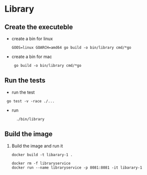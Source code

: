 # Library

## Create the executeble
- create a bin for linux
    ```
    GOOS=linux GOARCH=amd64 go build -o bin/library cmd/*go
    ```
- create a bin for mac
  ```
   go build -o bin/library cmd/*go
    ```
## Run the tests

  - run the test
  ```
   go test -v -race ./...
  ```
- run
  ```
    ./bin/library
  ```
## Build the image 
  1. Build the image and run it

       ``` shell
      docker build -t libarary-1 .

      docker rm -f libraryservice
      docker run --name libraryservice -p 8081:8081 -it libarary-1
       ```
